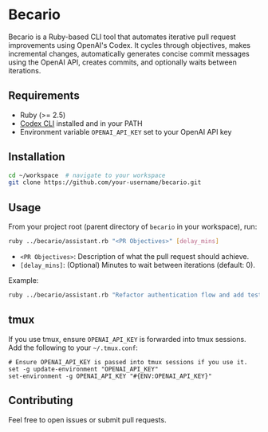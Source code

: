  # Becario

Becario is a Ruby-based CLI tool that automates iterative pull request improvements using OpenAI's Codex. It cycles through objectives, makes incremental changes, automatically generates concise commit messages using the OpenAI API, creates commits, and optionally waits between iterations.

 ## Requirements

 - Ruby (>= 2.5)
 - [Codex CLI](https://github.com/openai/codex) installed and in your PATH
 - Environment variable `OPENAI_API_KEY` set to your OpenAI API key

 ## Installation

 ```bash
 cd ~/workspace  # navigate to your workspace
 git clone https://github.com/your-username/becario.git
 ```

 ## Usage

 From your project root (parent directory of `becario` in your workspace), run:

 ```bash
 ruby ../becario/assistant.rb "<PR Objectives>" [delay_mins]
 ```

 - `<PR Objectives>`: Description of what the pull request should achieve.
 - `[delay_mins]`: (Optional) Minutes to wait between iterations (default: 0).

 Example:
 ```bash
 ruby ../becario/assistant.rb "Refactor authentication flow and add tests" 10
 ```

 ## tmux

 If you use tmux, ensure `OPENAI_API_KEY` is forwarded into tmux sessions. Add the following to your `~/.tmux.conf`:

 ```tmux
 # Ensure OPENAI_API_KEY is passed into tmux sessions if you use it.
 set -g update-environment "OPENAI_API_KEY"
 set-environment -g OPENAI_API_KEY "#{ENV:OPENAI_API_KEY}"
 ```

 ## Contributing

 Feel free to open issues or submit pull requests.
